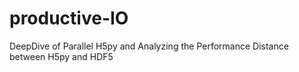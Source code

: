 # productive-IO
DeepDive of Parallel H5py and Analyzing the Performance Distance between H5py and HDF5
